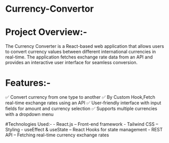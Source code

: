 # Currency-Convertor

# Project Overview:-
The Currency Converter is a React-based web application that allows users to convert currency values between different international currencies in real-time. The application fetches exchange rate data from an API and provides an interactive user interface for seamless conversion.

# Features:-
✅ Convert currency from one type to another
✅ By Custom Hook,Fetch real-time exchange rates using an API
✅ User-friendly interface with input fields for amount and currency selection
✅ Supports multiple currencies with a dropdown menu

#Technologies Used:-
    - React.js – Front-end framework
    - Tailwind CSS – Styling
    - useEffect & useState – React Hooks for state management
    - REST API – Fetching real-time currency exchange rates
